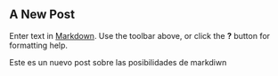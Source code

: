 ## A New Post

Enter text in [Markdown](http://daringfireball.net/projects/markdown/). Use the toolbar above, or click the **?** button for formatting help.

Este es un nuevo post sobre las posibilidades de markdiwn
